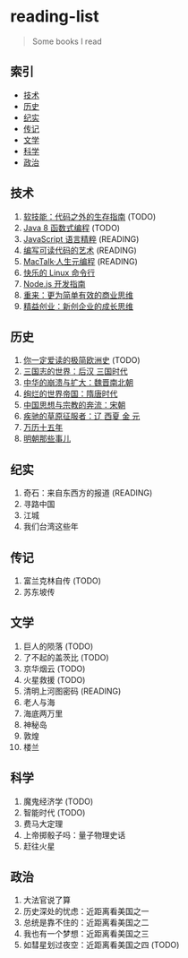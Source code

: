 # reading-list

> Some books I read

## 索引

- [技术](#技术)
- [历史](#历史)
- [纪实](#纪实)
- [传记](#传记)
- [文学](#文学)
- [科学](#科学)
- [政治](#政治)

## 技术

1. [软技能：代码之外的生存指南](https://book.douban.com/subject/26835090/) (TODO)
1. [Java 8 函数式编程](https://book.douban.com/subject/26346017/) (TODO)
1. [JavaScript 语言精粹](https://book.douban.com/subject/6516576/) (READING)
1. [编写可读代码的艺术](https://book.douban.com/subject/10797189/) (READING)
2. [MacTalk·人生元编程](https://book.douban.com/subject/25826578/) (READING)
1. [快乐的 Linux 命令行](https://book.douban.com/subject/22226727/)
1. [Node.js 开发指南](https://book.douban.com/subject/10789820/)
1. [重来：更为简单有效的商业思维](https://book.douban.com/subject/5320866/)
1. [精益创业：新创企业的成长思维](https://book.douban.com/subject/10945606/)

## 历史

1. [你一定爱读的极简欧洲史](https://book.douban.com/subject/5366248/) (TODO)
1. [三国志的世界：后汉 三国时代](https://book.douban.com/subject/25828722/)
1. [中华的崩溃与扩大：魏晋南北朝](https://book.douban.com/subject/25828759/)
1. [绚烂的世界帝国：隋唐时代](https://book.douban.com/subject/10539156/)
1. [中国思想与宗教的奔流：宋朝](https://book.douban.com/subject/10553731/)
1. [疾驰的草原征服者：辽 西夏 金 元](https://book.douban.com/subject/20516975/)
1. [万历十五年](https://book.douban.com/subject/1041482/)
1. [明朝那些事儿](https://book.douban.com/subject/7163250/)

## 纪实

1. 奇石：来自东西方的报道 (READING)
1. 寻路中国
1. 江城
1. 我们台湾这些年

## 传记

1. 富兰克林自传 (TODO)
1. 苏东坡传

## 文学

1. 巨人的陨落 (TODO)
1. 了不起的盖茨比 (TODO)
1. 京华烟云 (TODO)
1. 火星救援 (TODO)
1. 清明上河图密码 (READING)
1. 老人与海
1. 海底两万里
1. 神秘岛
1. 敦煌
1. 楼兰

## 科学

1. 魔鬼经济学 (TODO)
1. 智能时代 (TODO)
1. 费马大定理
1. 上帝掷骰子吗：量子物理史话
1. 赶往火星

## 政治

1. 大法官说了算
1. 历史深处的忧虑：近距离看美国之一
1. 总统是靠不住的：近距离看美国之二
1. 我也有一个梦想：近距离看美国之三
1. 如彗星划过夜空：近距离看美国之四 (TODO)
